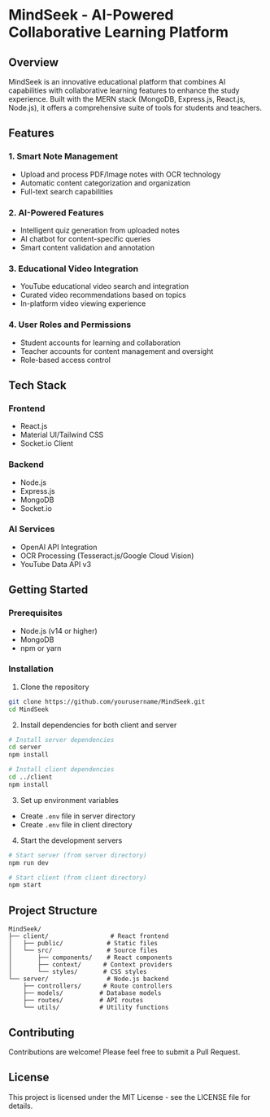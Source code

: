 # MindSeek - AI-Powered Collaborative Learning Platform

## Overview
MindSeek is an innovative educational platform that combines AI capabilities with collaborative learning features to enhance the study experience. Built with the MERN stack (MongoDB, Express.js, React.js, Node.js), it offers a comprehensive suite of tools for students and teachers.

## Features

### 1. Smart Note Management
- Upload and process PDF/Image notes with OCR technology
- Automatic content categorization and organization
- Full-text search capabilities

### 2. AI-Powered Features
- Intelligent quiz generation from uploaded notes
- AI chatbot for content-specific queries
- Smart content validation and annotation

### 3. Educational Video Integration
- YouTube educational video search and integration
- Curated video recommendations based on topics
- In-platform video viewing experience

### 4. User Roles and Permissions
- Student accounts for learning and collaboration
- Teacher accounts for content management and oversight
- Role-based access control

## Tech Stack

### Frontend
- React.js
- Material UI/Tailwind CSS
- Socket.io Client

### Backend
- Node.js
- Express.js
- MongoDB
- Socket.io

### AI Services
- OpenAI API Integration
- OCR Processing (Tesseract.js/Google Cloud Vision)
- YouTube Data API v3

## Getting Started

### Prerequisites
- Node.js (v14 or higher)
- MongoDB
- npm or yarn

### Installation

1. Clone the repository
```bash
git clone https://github.com/yourusername/MindSeek.git
cd MindSeek
```

2. Install dependencies for both client and server
```bash
# Install server dependencies
cd server
npm install

# Install client dependencies
cd ../client
npm install
```

3. Set up environment variables
- Create `.env` file in server directory
- Create `.env` file in client directory

4. Start the development servers
```bash
# Start server (from server directory)
npm run dev

# Start client (from client directory)
npm start
```

## Project Structure
```
MindSeek/
├── client/                 # React frontend
│   ├── public/            # Static files
│   └── src/               # Source files
│       ├── components/    # React components
│       ├── context/      # Context providers
│       └── styles/       # CSS styles
└── server/                # Node.js backend
    ├── controllers/      # Route controllers
    ├── models/          # Database models
    ├── routes/          # API routes
    └── utils/           # Utility functions
```

## Contributing
Contributions are welcome! Please feel free to submit a Pull Request.

## License
This project is licensed under the MIT License - see the LICENSE file for details.
